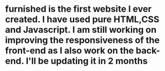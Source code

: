 # furnished is the first website I ever created. I have used pure HTML,CSS and Javascript. I am still working on improving the responsiveness of the front-end as I also work on the back-end. I'll be updating it in 2 months
